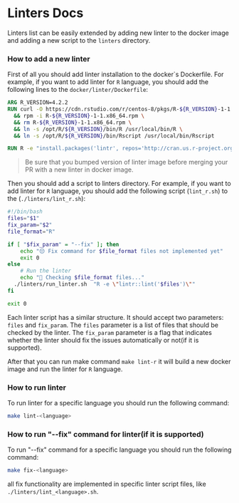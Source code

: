 # Linters Docs

Linters list can be easily extended by adding new linter to the docker image and adding a new script to the `linters` directory.

### How to add a new linter

First of all you should add linter installation to the docker\`s Dockerfile. For example, if you want to add linter for `R` language, you should add the following lines to the `docker/linter/Dockerfile`:

```dockerfile
ARG R_VERSION=4.2.2
RUN curl -O https://cdn.rstudio.com/r/centos-8/pkgs/R-${R_VERSION}-1-1.x86_64.rpm \
  && rpm -i R-${R_VERSION}-1-1.x86_64.rpm \
  && rm R-${R_VERSION}-1-1.x86_64.rpm \
  && ln -s /opt/R/${R_VERSION}/bin/R /usr/local/bin/R \
  && ln -s /opt/R/${R_VERSION}/bin/Rscript /usr/local/bin/Rscript

RUN R -e "install.packages('lintr', repos='http://cran.us.r-project.org')"
```
> Be sure that you bumped version of linter image before merging your PR with a new linter in docker image.

Then you should add a script to linters directory. For example, if you want to add linter for `R` language, you should add the following script (`lint_r.sh`) to the (`./linters/lint_r.sh`):

```bash
#!/bin/bash
files="$1"
fix_param="$2"
file_format="R"

if [ "$fix_param" = "--fix" ]; then
    echo "😔 Fix command for $file_format files not implemented yet"
    exit 0
else
    # Run the linter
    echo "🔬 Checking $file_format files..."
  ./linters/run_linter.sh  "R -e \"lintr::lint('$files')\""
fi

exit 0
```
Each linter script has a similar structure. It should accept two parameters: `files` and `fix_param`. The `files` parameter is a list of files that should be checked by the linter. The `fix_param` parameter is a flag that indicates whether the linter should fix the issues automatically or not(if it is supported).

After that you can run make command `make lint-r` it will build a new docker image and run the linter for `R` language.

### How to run linter

To run linter for a specific language you should run the following command:

```bash
make lint-<language>
```

### How to run "--fix" command for linter(if it is supported)

To run "--fix" command for a specific language you should run the following command:

```bash
make fix-<language>
```
all fix functionality are implemented in specific linter script files, like `./linters/lint_<language>.sh`.
